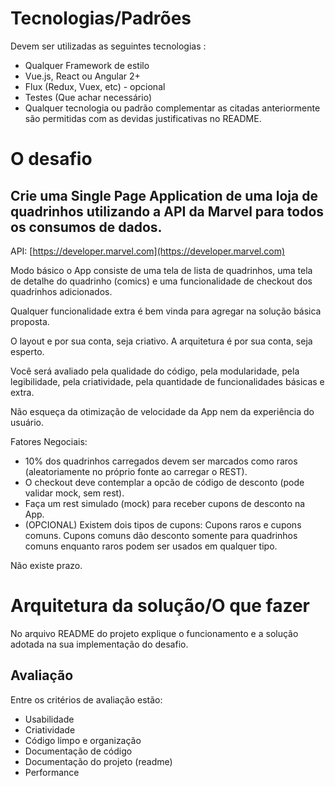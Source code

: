 # Tecnologias/Padrões

Devem ser utilizadas as seguintes tecnologias :

* Qualquer Framework de estilo 
* Vue.js, React ou Angular 2+
* Flux (Redux, Vuex, etc) - opcional
* Testes (Que achar necessário) 
* Qualquer tecnologia ou padrão complementar as citadas anteriormente são permitidas com as devidas justificativas no README.

# O desafio
## Crie uma Single Page Application de uma loja de quadrinhos utilizando a API da Marvel para todos os consumos de dados.

API: [https://developer.marvel.com](https://developer.marvel.com)

Modo básico o App consiste de uma tela de lista de quadrinhos, uma tela de detalhe do quadrinho (comics) e uma funcionalidade de checkout dos quadrinhos adicionados.

Qualquer funcionalidade extra é bem vinda para agregar na solução básica proposta.

O layout e por sua conta, seja criativo.
A arquitetura é por sua conta, seja esperto. 

Você será avaliado pela qualidade do código, pela modularidade, pela legibilidade, pela criatividade, pela quantidade de funcionalidades básicas e extra.

Não esqueça da otimização de velocidade da App nem da experiência do usuário.

Fatores Negociais:

* 10% dos quadrinhos carregados devem ser marcados como raros (aleatoriamente no próprio fonte ao carregar o REST). 
* O checkout deve contemplar a opcão de código de desconto (pode validar mock, sem rest).
* Faça um rest simulado (mock) para receber cupons de desconto na App.
* (OPCIONAL) Existem dois tipos de cupons: Cupons raros e cupons comuns. Cupons comuns dão desconto somente para quadrinhos comuns enquanto raros podem ser usados em qualquer tipo.

Não existe prazo.

# Arquitetura da solução/O que fazer

No arquivo README do projeto explique o funcionamento e a solução adotada na sua implementação do desafio.

## Avaliação

Entre os critérios de avaliação estão:

* Usabilidade
* Criatividade
* Código limpo e organização
* Documentação de código
* Documentação do projeto (readme)
* Performance
